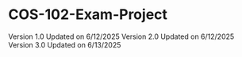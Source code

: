 # COS-102-Exam-Project
Version 1.0 Updated on 6/12/2025
Version 2.0 Updated on 6/12/2025
Version 3.0 Updated on 6/13/2025
